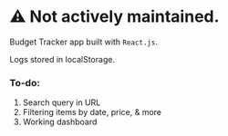 # :warning: Not actively maintained.

Budget Tracker app built with `React.js`.

Logs stored in localStorage.

### To-do:

1. Search query in URL
2. Filtering items by date, price, & more
3. Working dashboard
